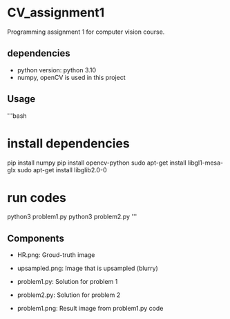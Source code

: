 # CV_assignment1
Programming assignment 1 for computer vision course.

## dependencies
* python version: python 3.10
* numpy, openCV is used in this project

## Usage
'''bash
# install dependencies
pip install numpy
pip install opencv-python
sudo apt-get install libgl1-mesa-glx
sudo apt-get install libglib2.0-0

# run codes
python3 problem1.py
python3 problem2.py
'''

## Components
* HR.png: Groud-truth image
* upsampled.png: Image that is upsampled (blurry)

* problem1.py: Solution for problem 1
* problem2.py: Solution for problem 2
* problem1.png: Result image from problem1.py code
